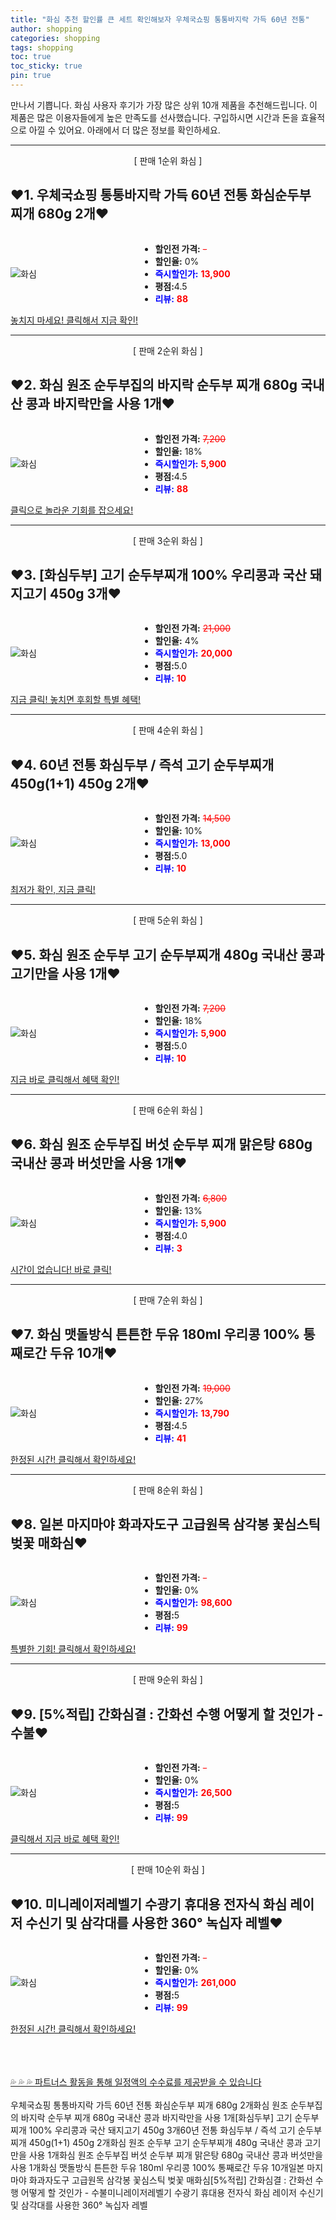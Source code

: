 ```yaml
---
title: "화심 추천 할인률 큰 세트 확인해보자 우체국쇼핑 통통바지락 가득 60년 전통"
author: shopping
categories: shopping
tags: shopping
toc: true
toc_sticky: true
pin: true
---
```

만나서 기쁩니다.  화심 사용자 후기가 가장 많은 상위 10개 제품을 추천해드립니다. 이 제품은 많은 이용자들에게 높은 만족도를 선사했습니다. 구입하시면 시간과 돈을 효율적으로 아낄 수 있어요. 아래에서 더 많은 정보를 확인하세요.

---
<p class="toplist" style="margin: 0 auto; display: block; width: fit-content;">[ 판매 1순위 화심 ]</p>

<h2><strong>❤️1. 우체국쇼핑 통통바지락 가득 60년 전통 화심순두부 찌개 680g 2개❤️</strong></h2>

<div style="display: flex; align-items: center;">
    <div style="flex: 0.4;">
        <img src="https://thumbnail6.coupangcdn.com/thumbnails/remote/230x230ex/image/vendor_inventory/images/2018/11/22/10/3/10d19906-4f42-439b-b3ed-1e8aa8593fbd.jpg" alt="화심" style="max-width: 100%;">
    </div>
    <div style="flex: 0.6; margin-left: 10px;">
        <ul>
            <li><strong>할인전 가격:</strong> <del style="color: red;">-</del></li>
            <li><strong>할인율:</strong> 0%</li>
            <li><span style='color:blue'><strong>즉시할인가:</strong></span> <span style='color:red'><strong>13,900</strong></span></li>
            <li><strong>평점:</strong>4.5</li>
            <li><span style='color:blue'><strong>리뷰:</strong></span> <span style='color:red'><strong>88</strong></span></li>
        </ul>
    </div>
</div>
<div class="center">
    <a href="https://selin100587.github.io?lptag=AF9450613&subid=githubio&pageKey=160068496&traceid=V0-153&itemId=459479241&vendorItemId=4141370002" class="myButton">
        놓치지 마세요! 클릭해서 지금 확인!
    </a>
</div>


---
<p class="toplist" style="margin: 0 auto; display: block; width: fit-content;">[ 판매 2순위 화심 ]</p>

<h2><strong>❤️2. 화심 원조 순두부집의 바지락 순두부 찌개 680g 국내산 콩과 바지락만을 사용 1개❤️</strong></h2>

<div style="display: flex; align-items: center;">
    <div style="flex: 0.4;">
        <img src="https://thumbnail7.coupangcdn.com/thumbnails/remote/230x230ex/image/vendor_inventory/0ec5/c3389a22c9af5f45ca2669e4d2cacd45918581c495342017a87855d0950d.jpg" alt="화심" style="max-width: 100%;">
    </div>
    <div style="flex: 0.6; margin-left: 10px;">
        <ul>
            <li><strong>할인전 가격:</strong> <del style="color: red;">7,200</del></li>
            <li><strong>할인율:</strong> 18%</li>
            <li><span style='color:blue'><strong>즉시할인가:</strong></span> <span style='color:red'><strong>5,900</strong></span></li>
            <li><strong>평점:</strong>4.5</li>
            <li><span style='color:blue'><strong>리뷰:</strong></span> <span style='color:red'><strong>88</strong></span></li>
        </ul>
    </div>
</div>
<div class="center">
    <a href="https://selin100587.github.io?lptag=AF9450613&subid=githubio&pageKey=160068496&traceid=V0-153&itemId=6299285751&vendorItemId=73594788205" class="myButton">
        클릭으로 놀라운 기회를 잡으세요!
    </a>
</div>


---
<p class="toplist" style="margin: 0 auto; display: block; width: fit-content;">[ 판매 3순위 화심 ]</p>

<h2><strong>❤️3. [화심두부] 고기 순두부찌개 100% 우리콩과 국산 돼지고기 450g 3개❤️</strong></h2>

<div style="display: flex; align-items: center;">
    <div style="flex: 0.4;">
        <img src="https://thumbnail6.coupangcdn.com/thumbnails/remote/230x230ex/image/vendor_inventory/80b0/4da85b5592b5572eed8f2712d69df1989169044f5ee56e484bab6c96df6b.jpg" alt="화심" style="max-width: 100%;">
    </div>
    <div style="flex: 0.6; margin-left: 10px;">
        <ul>
            <li><strong>할인전 가격:</strong> <del style="color: red;">21,000</del></li>
            <li><strong>할인율:</strong> 4%</li>
            <li><span style='color:blue'><strong>즉시할인가:</strong></span> <span style='color:red'><strong>20,000</strong></span></li>
            <li><strong>평점:</strong>5.0</li>
            <li><span style='color:blue'><strong>리뷰:</strong></span> <span style='color:red'><strong>10</strong></span></li>
        </ul>
    </div>
</div>
<div class="center">
    <a href="https://selin100587.github.io?lptag=AF9450613&subid=githubio&pageKey=4859621387&traceid=V0-153&itemId=19884468798&vendorItemId=86984894206" class="myButton">
        지금 클릭! 놓치면 후회할 특별 혜택!
    </a>
</div>


---
<p class="toplist" style="margin: 0 auto; display: block; width: fit-content;">[ 판매 4순위 화심 ]</p>

<h2><strong>❤️4. 60년 전통 화심두부 / 즉석 고기 순두부찌개 450g(1+1) 450g 2개❤️</strong></h2>

<div style="display: flex; align-items: center;">
    <div style="flex: 0.4;">
        <img src="https://thumbnail6.coupangcdn.com/thumbnails/remote/230x230ex/image/vendor_inventory/80b0/4da85b5592b5572eed8f2712d69df1989169044f5ee56e484bab6c96df6b.jpg" alt="화심" style="max-width: 100%;">
    </div>
    <div style="flex: 0.6; margin-left: 10px;">
        <ul>
            <li><strong>할인전 가격:</strong> <del style="color: red;">14,500</del></li>
            <li><strong>할인율:</strong> 10%</li>
            <li><span style='color:blue'><strong>즉시할인가:</strong></span> <span style='color:red'><strong>13,000</strong></span></li>
            <li><strong>평점:</strong>5.0</li>
            <li><span style='color:blue'><strong>리뷰:</strong></span> <span style='color:red'><strong>10</strong></span></li>
        </ul>
    </div>
</div>
<div class="center">
    <a href="https://selin100587.github.io?lptag=AF9450613&subid=githubio&pageKey=4859621387&traceid=V0-153&itemId=23054399136&vendorItemId=90088053911" class="myButton">
        최저가 확인, 지금 클릭!
    </a>
</div>


---
<p class="toplist" style="margin: 0 auto; display: block; width: fit-content;">[ 판매 5순위 화심 ]</p>

<h2><strong>❤️5. 화심 원조 순두부 고기 순두부찌개 480g 국내산 콩과 고기만을 사용 1개❤️</strong></h2>

<div style="display: flex; align-items: center;">
    <div style="flex: 0.4;">
        <img src="https://thumbnail9.coupangcdn.com/thumbnails/remote/230x230ex/image/vendor_inventory/b5f4/b7c33cee65c49ef6f323a82281dfdd8fad5e2d42bc54fa2029eac853de4e.jpg" alt="화심" style="max-width: 100%;">
    </div>
    <div style="flex: 0.6; margin-left: 10px;">
        <ul>
            <li><strong>할인전 가격:</strong> <del style="color: red;">7,200</del></li>
            <li><strong>할인율:</strong> 18%</li>
            <li><span style='color:blue'><strong>즉시할인가:</strong></span> <span style='color:red'><strong>5,900</strong></span></li>
            <li><strong>평점:</strong>5.0</li>
            <li><span style='color:blue'><strong>리뷰:</strong></span> <span style='color:red'><strong>10</strong></span></li>
        </ul>
    </div>
</div>
<div class="center">
    <a href="https://selin100587.github.io?lptag=AF9450613&subid=githubio&pageKey=4859621387&traceid=V0-153&itemId=6299313581&vendorItemId=73594815999" class="myButton">
        지금 바로 클릭해서 혜택 확인!
    </a>
</div>


---
<p class="toplist" style="margin: 0 auto; display: block; width: fit-content;">[ 판매 6순위 화심 ]</p>

<h2><strong>❤️6. 화심 원조 순두부집 버섯 순두부 찌개 맑은탕 680g 국내산 콩과 버섯만을 사용 1개❤️</strong></h2>

<div style="display: flex; align-items: center;">
    <div style="flex: 0.4;">
        <img src="https://thumbnail10.coupangcdn.com/thumbnails/remote/230x230ex/image/vendor_inventory/8a4d/8ba20edc661a7446fb535d5c881d7a15e09f88d02da9f4e9e5b555e52419.jpg" alt="화심" style="max-width: 100%;">
    </div>
    <div style="flex: 0.6; margin-left: 10px;">
        <ul>
            <li><strong>할인전 가격:</strong> <del style="color: red;">6,800</del></li>
            <li><strong>할인율:</strong> 13%</li>
            <li><span style='color:blue'><strong>즉시할인가:</strong></span> <span style='color:red'><strong>5,900</strong></span></li>
            <li><strong>평점:</strong>4.0</li>
            <li><span style='color:blue'><strong>리뷰:</strong></span> <span style='color:red'><strong>3</strong></span></li>
        </ul>
    </div>
</div>
<div class="center">
    <a href="https://selin100587.github.io?lptag=AF9450613&subid=githubio&pageKey=8244530077&traceid=V0-153&itemId=6299333317&vendorItemId=73594835925" class="myButton">
        시간이 없습니다! 바로 클릭!
    </a>
</div>


---
<p class="toplist" style="margin: 0 auto; display: block; width: fit-content;">[ 판매 7순위 화심 ]</p>

<h2><strong>❤️7. 화심 맷돌방식 튼튼한 두유 180ml 우리콩 100% 통째로간 두유 10개❤️</strong></h2>

<div style="display: flex; align-items: center;">
    <div style="flex: 0.4;">
        <img src="https://thumbnail7.coupangcdn.com/thumbnails/remote/230x230ex/image/0715_beverages_69k_b6/b957/03c93a9284f95f959a04dac5622e7417decb79397d77efb64ff61a82e950.jpg" alt="화심" style="max-width: 100%;">
    </div>
    <div style="flex: 0.6; margin-left: 10px;">
        <ul>
            <li><strong>할인전 가격:</strong> <del style="color: red;">19,000</del></li>
            <li><strong>할인율:</strong> 27%</li>
            <li><span style='color:blue'><strong>즉시할인가:</strong></span> <span style='color:red'><strong>13,790</strong></span></li>
            <li><strong>평점:</strong>4.5</li>
            <li><span style='color:blue'><strong>리뷰:</strong></span> <span style='color:red'><strong>41</strong></span></li>
        </ul>
    </div>
</div>
<div class="center">
    <a href="https://selin100587.github.io?lptag=AF9450613&subid=githubio&pageKey=4878337362&traceid=V0-153&itemId=6348538996&vendorItemId=73643851682" class="myButton">
        한정된 시간! 클릭해서 확인하세요!
    </a>
</div>


---
<p class="toplist" style="margin: 0 auto; display: block; width: fit-content;">[ 판매 8순위 화심 ]</p>

<h2><strong>❤️8. 일본 마지마야 화과자도구 고급원목 삼각봉 꽃심스틱 벚꽃 매화심❤️</strong></h2>

<div style="display: flex; align-items: center;">
    <div style="flex: 0.4;">
        <img src="https://thumbnail10.coupangcdn.com/thumbnails/remote/230x230ex/image/vendor_inventory/99e2/36e672f59b867a46fe2cb8b9d4c9052adcffaa52e852d73ed54ce9cadfe3.jpg" alt="화심" style="max-width: 100%;">
    </div>
    <div style="flex: 0.6; margin-left: 10px;">
        <ul>
            <li><strong>할인전 가격:</strong> <del style="color: red;">-</del></li>
            <li><strong>할인율:</strong> 0%</li>
            <li><span style='color:blue'><strong>즉시할인가:</strong></span> <span style='color:red'><strong>98,600</strong></span></li>
            <li><strong>평점:</strong>5</li>
            <li><span style='color:blue'><strong>리뷰:</strong></span> <span style='color:red'><strong>99</strong></span></li>
        </ul>
    </div>
</div>
<div class="center">
    <a href="https://selin100587.github.io?lptag=AF9450613&subid=githubio&pageKey=7790675265&traceid=V0-153&itemId=21076840274&vendorItemId=88139015827" class="myButton">
        특별한 기회! 클릭해서 확인하세요!
    </a>
</div>


---
<p class="toplist" style="margin: 0 auto; display: block; width: fit-content;">[ 판매 9순위 화심 ]</p>

<h2><strong>❤️9. [5%적립] 간화심결 : 간화선 수행 어떻게 할 것인가 - 수불❤️</strong></h2>

<div style="display: flex; align-items: center;">
    <div style="flex: 0.4;">
        <img src="https://thumbnail10.coupangcdn.com/thumbnails/remote/230x230ex/image/vendor_inventory/a607/2a987c0ce3337a7ce5fdd2122d8cd3f1e8ad3f1e91cefad12cf5276f92d3.jpg" alt="화심" style="max-width: 100%;">
    </div>
    <div style="flex: 0.6; margin-left: 10px;">
        <ul>
            <li><strong>할인전 가격:</strong> <del style="color: red;">-</del></li>
            <li><strong>할인율:</strong> 0%</li>
            <li><span style='color:blue'><strong>즉시할인가:</strong></span> <span style='color:red'><strong>26,500</strong></span></li>
            <li><strong>평점:</strong>5</li>
            <li><span style='color:blue'><strong>리뷰:</strong></span> <span style='color:red'><strong>99</strong></span></li>
        </ul>
    </div>
</div>
<div class="center">
    <a href="https://selin100587.github.io?lptag=AF9450613&subid=githubio&pageKey=8195863286&traceid=V0-153&itemId=23470696514&vendorItemId=90497243299" class="myButton">
        클릭해서 지금 바로 혜택 확인!
    </a>
</div>


---
<p class="toplist" style="margin: 0 auto; display: block; width: fit-content;">[ 판매 10순위 화심 ]</p>

<h2><strong>❤️10. 미니레이저레벨기 수광기 휴대용 전자식 화심 레이저 수신기 및 삼각대를 사용한 360° 녹십자 레벨❤️</strong></h2>

<div style="display: flex; align-items: center;">
    <div style="flex: 0.4;">
        <img src="https://thumbnail7.coupangcdn.com/thumbnails/remote/230x230ex/image/vendor_inventory/15a3/71cdd5e50e628d840850e75ae35868b10a3e2e681274d1f208e4672c0d68.jpg" alt="화심" style="max-width: 100%;">
    </div>
    <div style="flex: 0.6; margin-left: 10px;">
        <ul>
            <li><strong>할인전 가격:</strong> <del style="color: red;">-</del></li>
            <li><strong>할인율:</strong> 0%</li>
            <li><span style='color:blue'><strong>즉시할인가:</strong></span> <span style='color:red'><strong>261,000</strong></span></li>
            <li><strong>평점:</strong>5</li>
            <li><span style='color:blue'><strong>리뷰:</strong></span> <span style='color:red'><strong>99</strong></span></li>
        </ul>
    </div>
</div>
<div class="center">
    <a href="https://selin100587.github.io?lptag=AF9450613&subid=githubio&pageKey=8247050957&traceid=V0-153&itemId=23737592189&vendorItemId=90762285147" class="myButton">
        한정된 시간! 클릭해서 확인하세요!
    </a>
</div>

<br><br><br>[💦 💦 💦 파트너스 활동을 통해 일정액의 수수료를 제공받을 수 있습니다](https://link.coupang.com/a/bcpT2c)<br><br>우체국쇼핑 통통바지락 가득 60년 전통 화심순두부 찌개 680g 2개화심 원조 순두부집의 바지락 순두부 찌개 680g 국내산 콩과 바지락만을 사용 1개[화심두부] 고기 순두부찌개 100% 우리콩과 국산 돼지고기 450g 3개60년 전통 화심두부 / 즉석 고기 순두부찌개 450g(1+1) 450g 2개화심 원조 순두부 고기 순두부찌개 480g 국내산 콩과 고기만을 사용 1개화심 원조 순두부집 버섯 순두부 찌개 맑은탕 680g 국내산 콩과 버섯만을 사용 1개화심 맷돌방식 튼튼한 두유 180ml 우리콩 100% 통째로간 두유 10개일본 마지마야 화과자도구 고급원목 삼각봉 꽃심스틱 벚꽃 매화심[5%적립] 간화심결 : 간화선 수행 어떻게 할 것인가 - 수불미니레이저레벨기 수광기 휴대용 전자식 화심 레이저 수신기 및 삼각대를 사용한 360° 녹십자 레벨